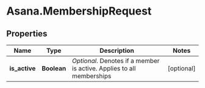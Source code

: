 # Asana.MembershipRequest

## Properties
Name | Type | Description | Notes
------------ | ------------- | ------------- | -------------
**is_active** | **Boolean** | *Optional*. Denotes if a member is active. Applies to all memberships | [optional] 
